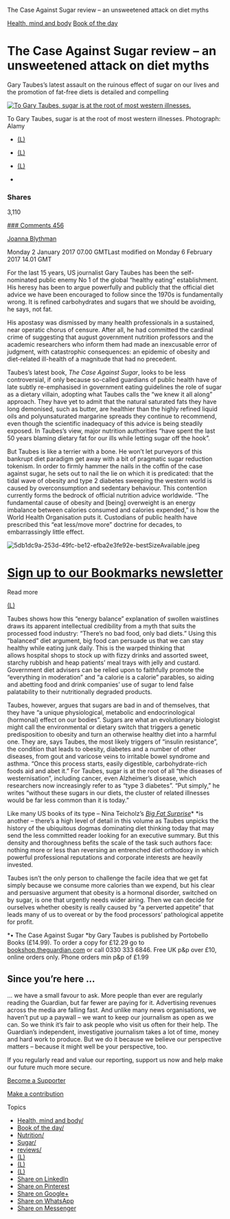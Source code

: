 The Case Against Sugar review – an unsweetened attack on diet myths

[Health, mind and body](https://www.theguardian.com/books/healthmindandbody)
[Book of the day](https://www.theguardian.com/books/series/book-of-the-day)

# The Case Against Sugar review – an unsweetened attack on diet myths

Gary Taubes’s latest assault on the ruinous effect of sugar on our lives and the promotion of fat-free diets is detailed and compelling

[![To Gary Taubes, sugar is at the root of most western illnesses.](../_resources/e2eca365a761b996be99918c0aa95848.jpg)](https://www.theguardian.com/books/2017/jan/02/the-case-against-sugar-gary-taubes-review-compelling-attack-diet-myths?utm_source=pocket&utm_medium=email&utm_campaign=pockethits#img-1)

To Gary Taubes, sugar is at the root of most western illnesses. Photograph: Alamy

- [(L)](https://www.facebook.com/dialog/share?app_id=180444840287&href=https%3A%2F%2Fwww.theguardian.com%2Fbooks%2F2017%2Fjan%2F02%2Fthe-case-against-sugar-gary-taubes-review-compelling-attack-diet-myths%3FCMP%3Dshare_btn_fb)
- [(L)](https://twitter.com/intent/tweet?text=The%20Case%20Against%20Sugar%20review%20%E2%80%93%20an%20unsweetened%20attack%20on%20diet%20myths&url=https%3A%2F%2Fwww.theguardian.com%2Fbooks%2F2017%2Fjan%2F02%2Fthe-case-against-sugar-gary-taubes-review-compelling-attack-diet-myths%3FCMP%3Dshare_btn_tw)
- [(L)](https://www.theguardian.com/books/2017/jan/02/the-case-against-sugar-gary-taubes-review-compelling-attack-diet-myths?utm_source=pocket&utm_medium=email&utm_campaign=pockethitsmailto:?subject=The%20Case%20Against%20Sugar%20review%20%E2%80%93%20an%20unsweetened%20attack%20on%20diet%20myths&body=https%3A%2F%2Fwww.theguardian.com%2Fbooks%2F2017%2Fjan%2F02%2Fthe-case-against-sugar-gary-taubes-review-compelling-attack-diet-myths%3FCMP%3Dshare_btn_link)

-

### Shares

3,110

[ ###   Comments   456](https://www.theguardian.com/books/2017/jan/02/the-case-against-sugar-gary-taubes-review-compelling-attack-diet-myths?utm_source=pocket&utm_medium=email&utm_campaign=pockethits#comments)

[Joanna Blythman](https://www.theguardian.com/profile/joannablythman)

Monday 2 January 2017 07.00 GMTLast modified on Monday 6 February 2017 14.01 GMT

For the last 15 years, US journalist Gary Taubes has been the self-nominated public enemy No 1 of the global “healthy eating” establishment. His heresy has been to argue powerfully and publicly that the official diet advice we have been encouraged to follow since the 1970s is fundamentally wrong. It is refined carbohydrates and sugars that we should be avoiding, he says, not fat.

His apostasy was dismissed by many health professionals in a sustained, near operatic chorus of censure. After all, he had committed the cardinal crime of suggesting that august government nutrition professors and the academic researchers who inform them had made an inexcusable error of judgment, with catastrophic consequences: an epidemic of obesity and diet-related ill-health of a magnitude that had no precedent.

Taubes’s latest book, *The Case Against Sugar*, looks to be less controversial, if only because so-called guardians of public health have of late subtly re-emphasised in government eating guidelines the role of sugar as a dietary villain, adopting what Taubes calls the “we knew it all along” approach. They have yet to admit that the natural saturated fats they have long demonised, such as butter, are healthier than the highly refined liquid oils and polyunsaturated margarine spreads they continue to recommend, even though the scientific inadequacy of this advice is being steadily exposed. In Taubes’s view, major nutrition authorities “have spent the last 50 years blaming dietary fat for our ills while letting sugar off the hook”.

But Taubes is like a terrier with a bone. He won’t let purveyors of this bankrupt diet paradigm get away with a bit of pragmatic sugar reduction tokenism. In order to firmly hammer the nails in the coffin of the case against sugar, he sets out to nail the lie on which it is predicated: that the tidal wave of obesity and type 2 diabetes sweeping the western world is caused by overconsumption and sedentary behaviour. This contention currently forms the bedrock of official nutrition advice worldwide. “The fundamental cause of obesity and [being] overweight is an energy imbalance between calories consumed and calories expended,” is how the World Health Organisation puts it. Custodians of public health have prescribed this “eat less/move more” doctrine for decades, to embarrassingly little effect.

 ![5db1dc9a-253d-49fc-be12-efba2e3fe92e-bestSizeAvailable.jpeg](../_resources/c6b16d92365cc290ac5d73b1d70d86b3.jpg)

#   [Sign up to our Bookmarks newsletter]()

Read more

 [(L)](https://www.theguardian.com/books/2015/feb/03/sign-up-to-our-bookmarks-email)

Taubes shows how this “energy balance” explanation of swollen waistlines draws its apparent intellectual credibility from a myth that suits the processed food industry: “There’s no bad food, only bad diets.” Using this “balanced” diet argument, big food can persuade us that we can stay healthy while eating junk daily. This is the warped thinking that allows hospital shops to stock up with fizzy drinks and assorted sweet, starchy rubbish and heap patients’ meal trays with jelly and custard. Government diet advisers can be relied upon to faithfully promote the “everything in moderation” and “a calorie is a calorie” parables, so aiding and abetting food and drink companies’ use of sugar to lend false palatability to their nutritionally degraded products.

Taubes, however, argues that sugars are bad in and of themselves, that they have “a unique physiological, metabolic and endocrinological (hormonal) effect on our bodies”. Sugars are what an evolutionary biologist might call the environmental or dietary switch that triggers a genetic predisposition to obesity and turn an otherwise healthy diet into a harmful one. They are, says Taubes, the most likely triggers of “insulin resistance”, the condition that leads to obesity, diabetes and a number of other diseases, from gout and varicose veins to irritable bowel syndrome and asthma. “Once this process starts, easily digestible, carbohydrate-rich foods aid and abet it.” For Taubes, sugar is at the root of all “the diseases of westernisation”, including cancer, even Alzheimer’s disease, which researchers now increasingly refer to as “type 3 diabetes”. “Put simply,” he writes “without these sugars in our diets, the cluster of related illnesses would be far less common than it is today.”

Like many US books of its type – Nina Teicholz’s [*Big Fat Surprise*](https://bookshop.theguardian.com/big-fat-surprise-313378.html)*  *is another – there’s a high level of detail in this volume as Taubes unpicks the history of the ubiquitous dogmas dominating diet thinking today that may send the less committed reader looking for an executive summary. But this density and thoroughness befits the scale of the task such authors face: nothing more or less than reversing an entrenched diet orthodoxy in which powerful professional reputations and corporate interests are heavily invested.

Taubes isn’t the only person to challenge the facile idea that we get fat simply because we consume more calories than we expend, but his clear and persuasive argument that obesity is a hormonal disorder, switched on by sugar, is one that urgently needs wider airing. Then we can decide for ourselves whether obesity is really caused by “a perverted appetite” that leads many of us to overeat or by the food processors’ pathological appetite for profit.

*• The Case Against Sugar *by Gary Taubes is published by Portobello Books (£14.99). To order a copy for £12.29 go to [bookshop.theguardian.com](https://bookshop.theguardian.com/case-against-sugar-464334.html) or call 0330 333 6846. Free UK p&p over £10, online orders only. Phone orders min p&p of £1.99

##  Since you’re here …

… we have a small favour to ask. More people than ever are regularly reading the Guardian, but far fewer are paying for it. Advertising revenues across the media are falling fast. And unlike many news organisations, we haven’t put up a paywall – we want to keep our journalism as open as we can. So we think it’s fair to ask people who visit us often for their help. The Guardian’s independent, investigative journalism takes a lot of time, money and hard work to produce. But we do it because we believe our perspective matters – because it might well be your perspective, too.

If you regularly read and value our reporting, support us now and help make our future much more secure.

 [Become a Supporter](https://membership.theguardian.com/supporter?REFPVID=j0d5he9juvdlaahs8946&INTCMP=co_global_kr1_epic_regulars_fairness_strong_non_regular)

 [Make a contribution](https://contribute.theguardian.com/?REFPVID=j0d5he9juvdlaahs8946&INTCMP=co_global_kr1_epic_regulars_fairness_strong_non_regular)

Topics

- [Health, mind and body/](https://www.theguardian.com/books/healthmindandbody)
- [Book of the day/](https://www.theguardian.com/books/series/book-of-the-day)
- [Nutrition/](https://www.theguardian.com/lifeandstyle/nutrition)
- [Sugar/](https://www.theguardian.com/society/sugar)
- [reviews/](https://www.theguardian.com/tone/reviews)
- [(L)](https://www.facebook.com/dialog/share?app_id=180444840287&href=https%3A%2F%2Fwww.theguardian.com%2Fbooks%2F2017%2Fjan%2F02%2Fthe-case-against-sugar-gary-taubes-review-compelling-attack-diet-myths%3FCMP%3Dshare_btn_fb)
- [(L)](https://twitter.com/intent/tweet?text=The%20Case%20Against%20Sugar%20review%20%E2%80%93%20an%20unsweetened%20attack%20on%20diet%20myths&url=https%3A%2F%2Fwww.theguardian.com%2Fbooks%2F2017%2Fjan%2F02%2Fthe-case-against-sugar-gary-taubes-review-compelling-attack-diet-myths%3FCMP%3Dshare_btn_tw)
- [(L)](https://www.theguardian.com/books/2017/jan/02/the-case-against-sugar-gary-taubes-review-compelling-attack-diet-myths?utm_source=pocket&utm_medium=email&utm_campaign=pockethitsmailto:?subject=The%20Case%20Against%20Sugar%20review%20%E2%80%93%20an%20unsweetened%20attack%20on%20diet%20myths&body=https%3A%2F%2Fwww.theguardian.com%2Fbooks%2F2017%2Fjan%2F02%2Fthe-case-against-sugar-gary-taubes-review-compelling-attack-diet-myths%3FCMP%3Dshare_btn_link)
- [Share on LinkedIn](http://www.linkedin.com/shareArticle?mini=true&title=The%20Case%20Against%20Sugar%20review%20%E2%80%93%20an%20unsweetened%20attack%20on%20diet%20myths&url=https%3A%2F%2Fwww.theguardian.com%2Fbooks%2F2017%2Fjan%2F02%2Fthe-case-against-sugar-gary-taubes-review-compelling-attack-diet-myths)
- [Share on Pinterest](http://www.pinterest.com/pin/find/?url=https%3A%2F%2Fwww.theguardian.com%2Fbooks%2F2017%2Fjan%2F02%2Fthe-case-against-sugar-gary-taubes-review-compelling-attack-diet-myths)
- [Share on Google+](https://plus.google.com/share?url=https%3A%2F%2Fwww.theguardian.com%2Fbooks%2F2017%2Fjan%2F02%2Fthe-case-against-sugar-gary-taubes-review-compelling-attack-diet-myths%3FCMP%3Dshare_btn_gp&amp;hl=en-GB&amp;wwc=1)
- [Share on WhatsApp](https://www.theguardian.com/books/2017/jan/02/the-case-against-sugar-gary-taubes-review-compelling-attack-diet-myths?utm_source=pocket&utm_medium=email&utm_campaign=pockethitswhatsapp://send?text=%22The%20Case%20Against%20Sugar%20review%20%E2%80%93%20an%20unsweetened%20attack%20on%20diet%20myths%22%20https%3A%2F%2Fwww.theguardian.com%2Fbooks%2F2017%2Fjan%2F02%2Fthe-case-against-sugar-gary-taubes-review-compelling-attack-diet-myths%3FCMP%3Dshare_btn_wa)
- [Share on Messenger](https://www.theguardian.com/books/2017/jan/02/the-case-against-sugar-gary-taubes-review-compelling-attack-diet-myths?utm_source=pocket&utm_medium=email&utm_campaign=pockethitsfb-messenger://share?link=https%3A%2F%2Fwww.theguardian.com%2Fbooks%2F2017%2Fjan%2F02%2Fthe-case-against-sugar-gary-taubes-review-compelling-attack-diet-myths%3FCMP%3Dshare_btn_me&app_id=180444840287)